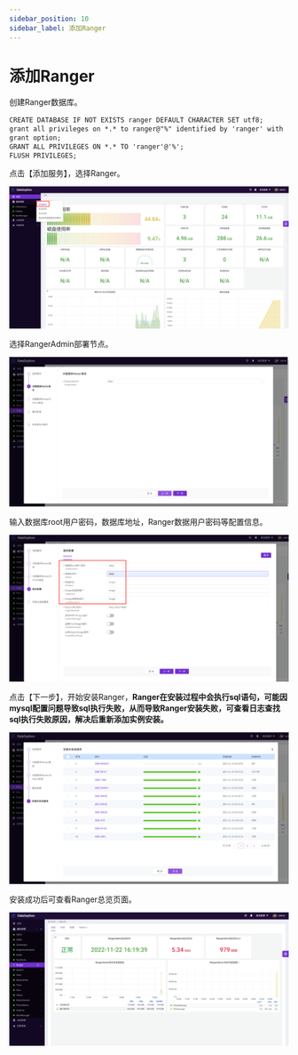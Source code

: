```yaml
---
sidebar_position: 10
sidebar_label: 添加Ranger
---
```


# 添加Ranger

创建Ranger数据库。

```
CREATE DATABASE IF NOT EXISTS ranger DEFAULT CHARACTER SET utf8;
grant all privileges on *.* to ranger@"%" identified by 'ranger' with grant option;
GRANT ALL PRIVILEGES ON *.* TO 'ranger'@'%';
FLUSH PRIVILEGES;
```

点击【添加服务】，选择Ranger。

![image-20221106215738313](../img/image-20221106215738313.png)

选择RangerAdmin部署节点。

![image-20221119155422545](../img/image-20221119155422545.png)

输入数据库root用户密码，数据库地址，Ranger数据用户密码等配置信息。

![image-20221119155539287](../img/image-20221119155539287.png)

点击【下一步】，开始安装Ranger，**Ranger在安装过程中会执行sql语句，可能因mysql配置问题导致sql执行失败，从而导致Ranger安装失败，可查看日志查找sql执行失败原因，解决后重新添加实例安装。**

![image-20221119155902639](../img/image-20221119155902639.png)

安装成功后可查看Ranger总览页面。

![image-20221122162748841](../img/image-20221122162748841.png)
